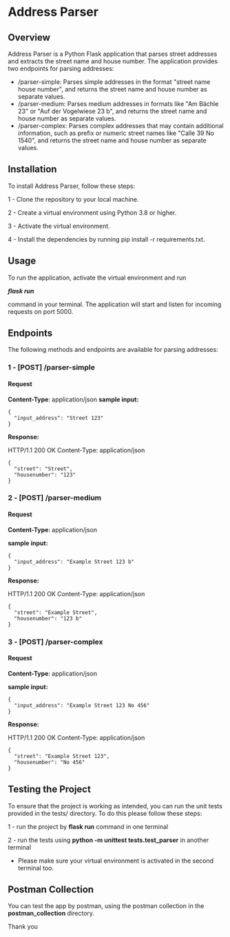 # Address Parser
## Overview
Address Parser is a Python Flask application that parses street addresses and extracts the street name and house number. The application provides two endpoints for parsing addresses:

- /parser-simple: Parses simple addresses in the format "street name house number", and returns the street name and house number as separate values.
- /parser-medium: Parses medium addresses in formats like "Am Bächle 23" or "Auf der Vogelwiese 23 b", and returns the street name and house number as separate values.
- /parser-complex: Parses complex addresses that may contain additional information, such as prefix or numeric street names like "Calle 39 No 1540", and returns the street name and house number as separate values.
## Installation
To install Address Parser, follow these steps:

1 - Clone the repository to your local machine. 

2 - Create a virtual environment using Python 3.8 or higher.

3 - Activate the virtual environment.

4 - Install the dependencies by running pip install -r requirements.txt.

## Usage
To run the application, activate the virtual environment and run 

***flask run*** 

command in your terminal. 
The application will start and listen for incoming requests on port 5000.

## Endpoints
The following methods and endpoints are available for parsing addresses:

### 1 - [POST] /parser-simple

#### Request
**Content-Type**: application/json
**sample input:**

    {
      "input_address": "Street 123"
    }

**Response:**

HTTP/1.1 200 OK
Content-Type: application/json

    {
      "street": "Street",
      "housenumber": "123"
    }

### 2 - [POST] /parser-medium

#### Request

**Content-Type**: application/json

**sample input:**

    {
      "input_address": "Example Street 123 b"
    }

**Response:**

HTTP/1.1 200 OK
Content-Type: application/json

    {
      "street": "Example Street",
      "housenumber": "123 b"
    }

### 3 - [POST] /parser-complex

#### Request

**Content-Type**: application/json

**sample input:**

    {
      "input_address": "Example Street 123 No 456"
    }

**Response:**

HTTP/1.1 200 OK
Content-Type: application/json

    {
      "street": "Example Street 123",
      "housenumber": "No 456"
    }

## Testing the Project
To ensure that the project is working as intended, you can run the unit tests provided in the tests/ directory.
To do this please follow these steps:

1 - run the project by **flask run** command in one terminal

2 - run the tests using **python -m unittest tests.test_parser** in another terminal

- Please make sure your virtual environment is activated in the second terminal too.

## Postman Collection
You can test the app by postman, using the postman collection in the **postman_collection** directory.

Thank you